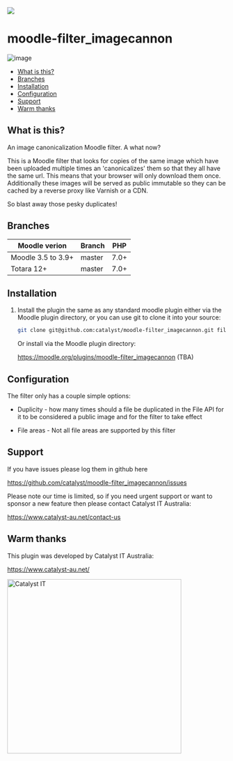 <a href="https://travis-ci.org/catalyst/moodle-filter_imagecannon">
<img src="https://travis-ci.org/catalyst/moodle-filter_imagecannon.svg?branch=master">
</a>


# moodle-filter_imagecannon

![image](https://user-images.githubusercontent.com/187449/84968362-a401ab80-b159-11ea-8b03-f708a323bc19.png)

* [What is this?](#what-is-this)
* [Branches](#branches)
* [Installation](#installation)
* [Configuration](#configuration)
* [Support](#support)
* [Warm thanks](#warm-thanks)

What is this?
-------------

An image canonicalization Moodle filter. A what now?

This is a Moodle filter that looks for copies of the same image which have been uploaded multiple times an 'canonicalizes' them so that they all have the same url. This means that your browser will only download them once. Additionally these images will be served as public immutable so they can be cached by a reverse proxy like Varnish or a CDN.

So blast away those pesky duplicates!

Branches
--------

| Moodle verion      | Branch      | PHP  |
| -----------------  | ----------- | ---- |
| Moodle 3.5 to 3.9+ | master      | 7.0+ |
| Totara 12+         | master      | 7.0+ |

Installation
------------

1. Install the plugin the same as any standard moodle plugin either via the
Moodle plugin directory, or you can use git to clone it into your source:

   ```sh
   git clone git@github.com:catalyst/moodle-filter_imagecannon.git filter/imagecannon
   ```

   Or install via the Moodle plugin directory:
    
   https://moodle.org/plugins/moodle-filter_imagecannon (TBA)


Configuration
-------------

The filter only has a couple simple options:

* Duplicity - how many times should a file be duplicated in the File API for it to be
  considered a public image and for the filter to take effect

* File areas - Not all file areas are supported by this filter


Support
-------

If you have issues please log them in github here

https://github.com/catalyst/moodle-filter_imagecannon/issues

Please note our time is limited, so if you need urgent support or want to
sponsor a new feature then please contact Catalyst IT Australia:

https://www.catalyst-au.net/contact-us


Warm thanks
-----------

This plugin was developed by Catalyst IT Australia:

https://www.catalyst-au.net/

<img alt="Catalyst IT" src="https://cdn.rawgit.com/CatalystIT-AU/moodle-auth_saml2/master/pix/catalyst-logo.svg" width="400">
